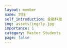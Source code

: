```yaml
---
layout: member
name: 刘钰
self_introduction: 金融科技
img: assets/img/ly.jpg
importance: 1
category: Master Students
page: false
---
```


